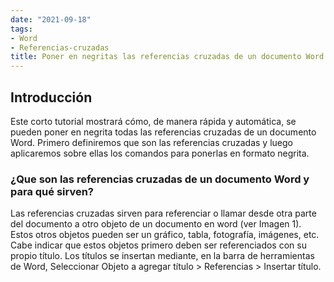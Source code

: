 ```yaml
---
date: "2021-09-18"
tags:
- Word
- Referencias-cruzadas
title: Poner en negritas las referencias cruzadas de un documento Word
---
```


## Introducción

Este corto tutorial mostrará cómo, de manera rápida y automática, se pueden poner en negrita todas las referencias cruzadas de un documento Word. Primero definiremos que son las referencias cruzadas y luego aplicaremos sobre ellas los comandos para ponerlas en formato negrita.

### ¿Que son las referencias cruzadas de un documento Word y para qué sirven?

Las referencias cruzadas sirven para referenciar o llamar desde otra parte del documento a otro objeto de un documento en word (ver Imagen 1). Estos otros objetos pueden ser un gráfico, tabla, fotografía, imágenes, etc. Cabe indicar que estos objetos primero deben ser referenciados con su propio título.
Los títulos se insertan mediante, en la barra de herramientas de Word, Seleccionar Objeto a agregar título > Referencias > Insertar título.




